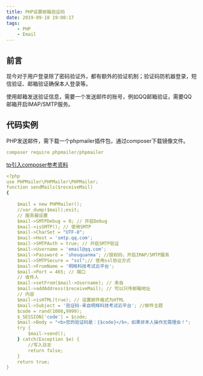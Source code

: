 ```yaml
---
title: PHP设置邮箱验证码
date: 2019-09-18 19:08:17
tags: 
    - PHP
    - Email
---
```

## 前言
现今对于用户登录除了密码验证外，都有额外的验证机制；验证码防机器登录，短信验证、邮箱验证确保本人登录等。

使用邮箱发送验证信息，需要一个发送邮件的账号，例如QQ邮箱验证，需要QQ邮箱开启IMAP/SMTP服务。

## 代码实例
PHP发送邮件，需下载一个phpmailer插件包，通过composer下载镜像文件。
```yaml
composer require phpmailer/phpmailer
```
[tp引入composer参考资料](https://www.rms360.top/2019/09/17/PHP/tp%E6%A1%86%E6%9E%B6%E4%BD%BF%E7%94%A8composer/)
```yaml
<?php
use PHPMailer\PHPMailer\PHPMailer;
function sendMails($receiveMail)
{
    
    $mail = new PHPMailer();
    //var_dump($mail);exit;
	// 服务器设置
    $mail->SMTPDebug = 0; // 开启Debug
    $mail->isSMTP(); // 使用SMTP
    $mail->CharSet = "UTF-8";
    $mail->Host = 'smtp.qq.com';
    $mail->SMTPAuth = true; // 开启SMTP验证
    $mail->Username = 'email@qq.com';
    $mail->Password = 'shouquanma'; //授权码，开启IMAP/SMTP服务
    $mail->SMTPSecure = "ssl";// 使用ssl协议方式
    $mail->FromName = '明辉科技考试云平台';
    $mail->Port = 465; // 端口
	// 收件人
    $mail->setFrom($mail->Username); // 来自
    $mail->addAddress($receiveMail); // 可以只传邮箱地址
	// 内容
    $mail->isHTML(true); // 设置邮件格式为HTML
    $mail->Subject = '验证码-来自明辉科技考试云平台'; //邮件主题
    $code = rand(1000,9999);
    $_SESSION['code'] = $code;
    $mail->Body = "<b>您的验证码是：{$code}</b>，如果非本人操作无需理会！";
    try {
    	$mail->send();
    } catch(Exception $e) {
    	//写入日志
    	return false;
    }
    return true;
}
```
